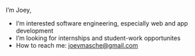 I’m Joey,
- I’m interested software engineering, especially web and app development
- I’m looking for internships and student-work opportunites
- How to reach me: joeymasche@gmail.com

<!---
asch89/asch89 is a ✨ special ✨ repository because its `README.md` (this file) appears on your GitHub profile.
You can click the Preview link to take a look at your changes.
--->

